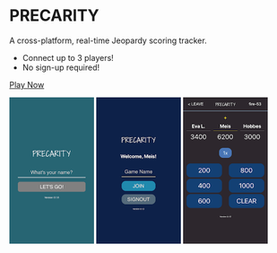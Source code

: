 # PRECARITY  

A cross-platform, real-time Jeopardy scoring tracker.  
 * Connect up to 3 players!   
 * No sign-up required!  
 <!-- * Works offline for individual play!   -->
  
[Play Now](https://precarity.surge.sh)

<img src='./screenshots/sc0.PNG' style='width: 30%; display: inline-block' alt='signin' />
<img src='./screenshots/sc1.PNG' style='width: 30%; display: inline-block' alt='dashboard' />
<img src='./screenshots/sc2.PNG' style='width: 30%; display: inline-block' alt='game' />
  
